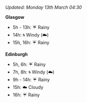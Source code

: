 *Updated: Monday 13th March 04:30*

**Glasgow**

* 5h - 13h: :umbrella: Rainy
* 14h: :cyclone: Windy (:cloud:)
* 15h, 16h: :umbrella: Rainy

**Edinburgh**

* 5h, 6h: :umbrella: Rainy
* 7h, 8h: :cyclone: Windy (:cloud:)
* 9h - 14h: :umbrella: Rainy
* 15h: :cloud: Cloudy
* 16h: :umbrella: Rainy
